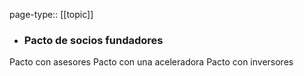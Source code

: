 page-type:: [[topic]]
- ### Pacto de socios fundadores
Pacto con asesores
Pacto con una aceleradora
Pacto con inversores


